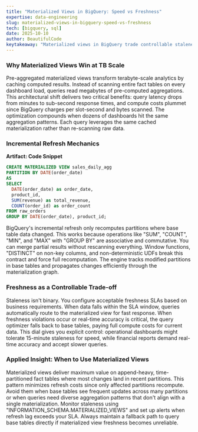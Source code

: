 ```yaml
---
title: "Materialized Views in BigQuery: Speed vs Freshness"
expertise: data-engineering
slug: materialized-views-in-bigquery-speed-vs-freshness
tech: [bigquery, sql]
date: 2025-10-10
author: BeautifulCode
keytakeaway: "Materialized views in BigQuery trade controllable staleness for dramatic cost and latency improvements on large-scale aggregations, with incremental refresh efficiency determined by query pattern compatibility and base table change characteristics."
---
```


### Why Materialized Views Win at TB Scale

Pre-aggregated materialized views transform terabyte-scale analytics by caching computed results. Instead of scanning entire fact tables on every dashboard load, queries read megabytes of pre-computed aggregations. This architectural shift delivers two critical benefits: query latency drops from minutes to sub-second response times, and compute costs plummet since BigQuery charges per slot-second and bytes scanned. The optimization compounds when dozens of dashboards hit the same aggregation patterns. Each query leverages the same cached materialization rather than re-scanning raw data.

### Incremental Refresh Mechanics

**Artifact: Code Snippet**

```sql
CREATE MATERIALIZED VIEW sales_daily_agg
PARTITION BY DATE(order_date)
AS
SELECT 
  DATE(order_date) as order_date,
  product_id,
  SUM(revenue) as total_revenue,
  COUNT(order_id) as order_count
FROM raw_orders
GROUP BY DATE(order_date), product_id;
```

BigQuery's incremental refresh only recomputes partitions where base table data changed. This works because operations like "SUM", "COUNT", "MIN", and "MAX" with "GROUP BY" are associative and commutative. You can merge partial results without rescanning everything. Window functions, "DISTINCT" on non-key columns, and non-deterministic UDFs break this contract and force full recomputation. The engine tracks modified partitions in base tables and propagates changes efficiently through the materialization graph.

### Freshness as a Controllable Trade-off

Staleness isn't binary. You configure acceptable freshness SLAs based on business requirements. When data falls within the SLA window, queries automatically route to the materialized view for fast response. When freshness violations occur or real-time accuracy is critical, the query optimizer falls back to base tables, paying full compute costs for current data. This dial gives you explicit control: operational dashboards might tolerate 15-minute staleness for speed, while financial reports demand real-time accuracy and accept slower queries.

### Applied Insight: When to Use Materialized Views

Materialized views deliver maximum value on append-heavy, time-partitioned fact tables where most changes land in recent partitions. This pattern minimizes refresh costs since only affected partitions recompute. Avoid them when base tables see frequent updates across many partitions or when queries need diverse aggregation patterns that don't align with a single materialization. Monitor staleness using "INFORMATION_SCHEMA.MATERIALIZED_VIEWS" and set up alerts when refresh lag exceeds your SLA. Always maintain a fallback path to query base tables directly if materialized view freshness becomes unreliable.